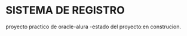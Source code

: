 <h1>SISTEMA DE REGISTRO</h1>

proyecto practico de oracle-alura 
-estado del proyecto:en construcion.
